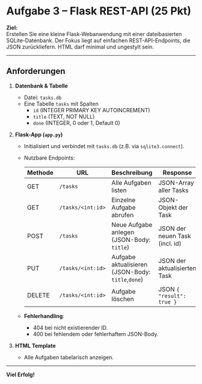 # Aufgabe 3 – Flask REST-API (25 Pkt)

**Ziel:**  
Erstellen Sie eine kleine Flask-Webanwendung mit einer dateibasierten SQLite-Datenbank. Der Fokus liegt auf einfachen REST-API-Endpoints, die JSON zurückliefern. HTML darf minimal und ungestylt sein.

---

## Anforderungen

1. **Datenbank & Tabelle**  
   - Datei: `tasks.db`  
   - Eine Tabelle `tasks` mit Spalten  
     - `id` (INTEGER PRIMARY KEY AUTOINCREMENT)  
     - `title` (TEXT, NOT NULL)  
     - `done` (INTEGER, 0 oder 1, Default 0)

2. **Flask-App (`app.py`)**  
   - Initialisiert und verbindet mit `tasks.db` (z.B. via `sqlite3.connect`).  
   - Nutzbare Endpoints:

     | Methode | URL                     | Beschreibung                                    | Response                   |
     |---------|-------------------------|-------------------------------------------------|----------------------------|
     | GET     | `/tasks`                | Alle Aufgaben listen                            | JSON-Array aller Tasks     |
     | GET     | `/tasks/<int:id>`       | Einzelne Aufgabe abrufen                        | JSON-Objekt der Task       |
     | POST    | `/tasks`                | Neue Aufgabe anlegen (JSON-Body: `title`)       | JSON der neuen Task (incl. id)  |
     | PUT     | `/tasks/<int:id>`       | Aufgabe aktualisieren (JSON-Body: `title`,`done`) | JSON der aktualisierten Task |
     | DELETE  | `/tasks/<int:id>`       | Aufgabe löschen                                 | JSON `{ "result": true }`  |

   - **Fehlerhandling**:  
     - 404 bei nicht existierender ID.  
     - 400 bei fehlendem oder fehlerhaftem JSON-Body.

3. **HTML Template**  
   - Alle Aufgaben tabelarisch anzeigen.

---

**Viel Erfolg!**  